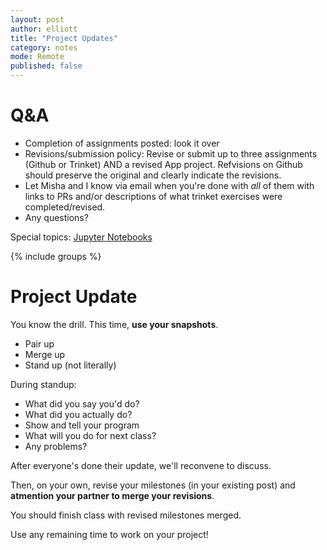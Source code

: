 ```yaml
---
layout: post
author: elliott
title: "Project Updates"
category: notes
mode: Remote
published: false
---
```


# Q&A

* Completion of assignments posted: look it over
* Revisions/submission policy: Revise or submit up to three assignments (Github or Trinket) AND a revised App project. Refvisions on Github should preserve the original and clearly  indicate the revisions.
* Let Misha and I know via email when you're done with *all* of them with links to PRs and/or descriptions of what trinket exercises were completed/revised.
* Any questions?

Special topics: [Jupyter Notebooks](https://jupyter.org/try)


{% include groups %}

# Project Update

You know the drill.  This time, **use your snapshots**.

* Pair up
* Merge up
* Stand up (not literally)

During standup:

* What did you say you'd do?
* What did you actually do?
* Show and tell your program
* What will you do for next class?
* Any problems?

After everyone's done their update, we'll reconvene to discuss.


Then, on your own, revise your milestones (in your existing post) and **atmention your partner to merge your revisions**.

You should finish class with revised milestones merged.

Use any remaining time to work on your project!
